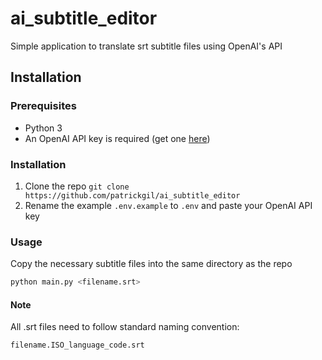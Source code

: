 # ai_subtitle_editor

Simple application to translate srt subtitle files using OpenAI's API

## Installation

### Prerequisites

- Python 3
- An OpenAI API key is required (get one [here](https://platform.openai.com/account/api-keys))

### Installation

1. Clone the repo `git clone https://github.com/patrickgil/ai_subtitle_editor`
2. Rename the example `.env.example` to `.env` and paste your OpenAI API key

### Usage

Copy the necessary subtitle files into the same directory as the repo

```bash
python main.py <filename.srt>
```

#### Note

All .srt files need to follow standard naming convention:

```bash
filename.ISO_language_code.srt
```